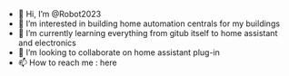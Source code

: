 - 👋 Hi, I’m @Robot2023
- 👀 I’m interested in building home automation centrals for my buildings
- 🌱 I’m currently learning everything from gitub itself to home assistant and electronics
- 💞️ I’m looking to collaborate on home assistant plug-in
- 📫 How to reach me : here
